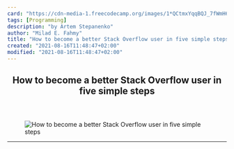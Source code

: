 ```yaml
---
card: "https://cdn-media-1.freecodecamp.org/images/1*QCtmxYqqBQJ_7fWmH61Tww.jpeg"
tags: [Programming]
description: "by Artem Stepanenko"
author: "Milad E. Fahmy"
title: "How to become a better Stack Overflow user in five simple steps"
created: "2021-08-16T11:48:47+02:00"
modified: "2021-08-16T11:48:47+02:00"
---
```

<div class="site-wrapper">
<main id="site-main" class="site-main outer">
<div class="inner">
<article class="post-full post tag-programming tag-open-source tag-self-improvement tag-productivity tag-technology ">
<header class="post-full-header">
<h1 class="post-full-title">How to become a better Stack Overflow user in five simple steps</h1>
</header>
<figure class="post-full-image">
<picture>
<source media="(max-width: 700px)" sizes="1px" srcset="data:image/gif;base64,R0lGODlhAQABAIAAAAAAAP///yH5BAEAAAAALAAAAAABAAEAAAIBRAA7 1w">
<source media="(min-width: 701px)" sizes="(max-width: 800px) 400px,
(max-width: 1170px) 700px,
1400px" srcset="https://cdn-media-1.freecodecamp.org/images/1*QCtmxYqqBQJ_7fWmH61Tww.jpeg 300w,
https://cdn-media-1.freecodecamp.org/images/1*QCtmxYqqBQJ_7fWmH61Tww.jpeg 600w,
https://cdn-media-1.freecodecamp.org/images/1*QCtmxYqqBQJ_7fWmH61Tww.jpeg 1000w,
https://cdn-media-1.freecodecamp.org/images/1*QCtmxYqqBQJ_7fWmH61Tww.jpeg 2000w">
<img onerror="this.style.display='none'" src="https://cdn-media-1.freecodecamp.org/images/1*QCtmxYqqBQJ_7fWmH61Tww.jpeg" alt="How to become a better Stack Overflow user in five simple steps">
</picture>
</figure>
<section class="post-full-content">
<div class="post-content medium-migrated-article">
</div>
<hr>
</section>
</article>
</div>
</main>
</div>
<!-- Google Tag Manager (noscript) -->
<!-- End Google Tag Manager (noscript) -->
